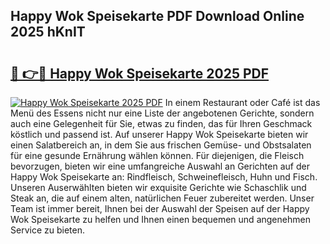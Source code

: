 ## Happy Wok Speisekarte PDF Download Online 2025 hKnIT

# <h2><a href="http://gccevo.nevu.top/?p=Happy+Wok+Speisekarte">🔗 👉🔴 Happy Wok Speisekarte 2025 PDF</a></h2>

[![Happy Wok Speisekarte 2025 PDF](https://i.imgur.com/dBaPXMq.png)](http://gccevo.nevu.top/?p=Happy+Wok+Speisekarte)
In einem Restaurant oder Café ist das Menü des Essens nicht nur eine Liste der angebotenen Gerichte, sondern auch eine Gelegenheit für Sie, etwas zu finden, das für Ihren Geschmack köstlich und passend ist. Auf unserer Happy Wok Speisekarte bieten wir einen Salatbereich an, in dem Sie aus frischen Gemüse- und Obstsalaten für eine gesunde Ernährung wählen können. Für diejenigen, die Fleisch bevorzugen, bieten wir eine umfangreiche Auswahl an Gerichten auf der Happy Wok Speisekarte an: Rindfleisch, Schweinefleisch, Huhn und Fisch. Unseren Auserwählten bieten wir exquisite Gerichte wie Schaschlik und Steak an, die auf einem alten, natürlichen Feuer zubereitet werden. Unser Team ist immer bereit, Ihnen bei der Auswahl der Speisen auf der Happy Wok Speisekarte zu helfen und Ihnen einen bequemen und angenehmen Service zu bieten.

